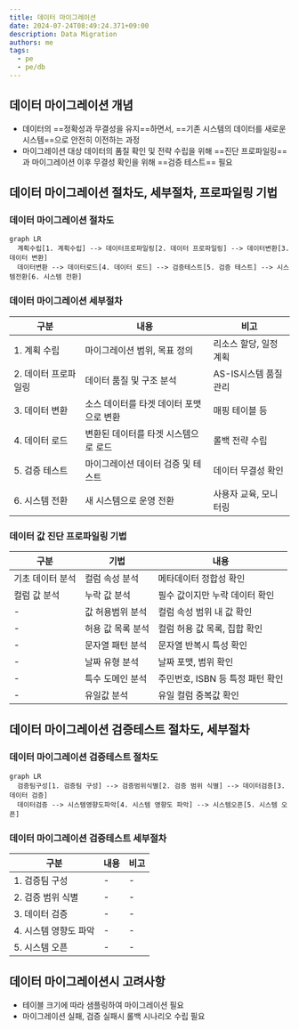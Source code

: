 ```yaml
---
title: 데이터 마이그레이션
date: 2024-07-24T08:49:24.371+09:00
description: Data Migration
authors: me
tags:
  - pe
  - pe/db 
---
```


## 데이터 마이그레이션 개념

- 데이터의 ==정확성과 무결성을 유지==하면서, ==기존 시스템의 데이터를 새로운 시스템==으로 안전히 이전하는 과정
- 마이그레이션 대상 데이터의 품질 확인 및 전략 수립을 위해 ==진단 프로파일링==과 마이그레이션 이후 무결성 확인을 위해 ==검증 테스트== 필요

## 데이터 마이그레이션 절차도, 세부절차, 프로파일링 기법

### 데이터 마이그레이션 절차도

```mermaid
graph LR
  계획수립[1. 계획수립] --> 데이터프로파일링[2. 데이터 프로파일링] --> 데이터변환[3. 데이터 변환]
  데이터변환 --> 데이터로드[4. 데이터 로드] --> 검증테스트[5. 검증 테스트] --> 시스템전환[6. 시스템 전환]
```

### 데이터 마이그레이션 세부절차

| 구분 | 내용 | 비고 |
| --- | --- | --- |
| 1. 계획 수립 | 마이그레이션 범위, 목표 정의 | 리소스 할당, 일정 계획 |
| 2. 데이터 프로파일링 | 데이터 품질 및 구조 분석 | AS-IS시스템 품질 관리 |
| 3. 데이터 변환 | 소스 데이터를 타겟 데이터 포맷으로 변환 | 매핑 테이블 등 |
| 4. 데이터 로드 | 변환된 데이터를 타겟 시스템으로 로드 | 롤백 전략 수립 |
| 5. 검증 테스트 | 마이그레이션 데이터 검증 및 테스트 | 데이터 무결성 확인 |
| 6. 시스템 전환 | 새 시스템으로 운영 전환 | 사용자 교육, 모니터링 |

### 데이터 값 진단 프로파일링 기법

| 구분 | 기법 | 내용 |
| --- | --- | --- |
| 기초 데이터 분석 | 컬럼 속성 분석 | 메타데이터 정합성 확인 |
| 컬럼 값 분석 | 누락 값 분석 | 필수 값이지만 누락 데이터 확인 |
| - | 값 허용범위 분석 | 컬럼 속성 범위 내 값 확인 |
| - | 허용 값 목록 분석 | 컬럼 허용 값 목록, 집합 확인 |
| - | 문자열 패턴 분석 | 문자열 반복시 특성 확인 |
| - | 날짜 유형 분석 | 날짜 포맷, 범위 확인 |
| - | 특수 도메인 분석 | 주민번호, ISBN 등 특정 패턴 확인 |
| - | 유일값 분석 | 유일 컬럼 중복값 확인 |

## 데이터 마이그레이션 검증테스트 절차도, 세부절차

### 데이터 마이그레이션 검증테스트 절차도

```mermaid
graph LR 
  검증팀구성[1. 검증팀 구성] --> 검증범위식별[2. 검증 범위 식별] --> 데이터검증[3. 데이터 검증]
  데이터검증 --> 시스템영향도파악[4. 시스템 영향도 파악] --> 시스템오픈[5. 시스템 오픈]
```

### 데이터 마이그레이션 검증테스트 세부절차

| 구분 | 내용 | 비고 |
| --- | --- | --- |
| 1. 검증팀 구성 | - | - |
| 2. 검증 범위 식별 | - | - |
| 3. 데이터 검증 | - | - |
| 4. 시스템 영향도 파악 | - | - |
| 5. 시스템 오픈 | - | - |

## 데이터 마이그레이션시 고려사항

- 테이블 크기에 따라 샘플링하여 마이그레이션 필요
- 마이그레이션 실패, 검증 실패시 롤백 시나리오 수립 필요
